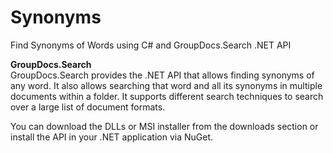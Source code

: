 # Synonyms
Find Synonyms of Words using C# and GroupDocs.Search .NET API

<b>GroupDocs.Search</b><br>
GroupDocs.Search provides the .NET API that allows finding synonyms of any word. It also allows searching that word and all its synonyms in multiple documents within a folder. It supports different search techniques to search over a large list of document formats.

You can download the DLLs or MSI installer from the downloads section or install the API in your .NET application via NuGet.

